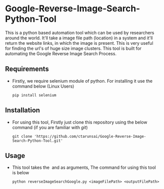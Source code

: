 # Google-Reverse-Image-Search-Python-Tool

This is a python based automation tool which can be used by researchers around the world. It'll take a image file path (location) in a system and it'll return the website links, in which the image is present.
This is very useful for finding the url's of huge size image clusters. This tool is built for automating the Google Reverse Image Search Process.

## Requirements
  - Firstly, we require selenium module of python. For installing it use the command below (Linux Users)
    ```
    pip install selenium
    ```
## Installation
  - For using this tool, Firstly just clone this repository using the below command (if you are familiar with *git*)
    ```
    git clone 'https://github.com/ctarunsai/Google-Reverse-Image-Search-Python-Tool.git'
    ```
## Usage
  - This tool takes the <image file path> and <output file path> as arguments, The command for using this tool is below
    ```
    python reverseImageSearchGoogle.py <imageFilePath> <outputFilePath>
    ```
  
    

